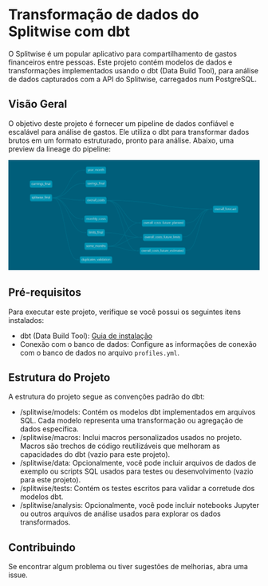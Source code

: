 # Transformação de dados do Splitwise com dbt

O Splitwise é um popular aplicativo para compartilhamento de gastos financeiros entre pessoas. Este projeto contém modelos de dados e transformações implementados usando o dbt (Data Build Tool), para análise de dados capturados com a API do Splitwise, carregados num PostgreSQL.

## Visão Geral

O objetivo deste projeto é fornecer um pipeline de dados confiável e escalável para análise de gastos. Ele utiliza o dbt para transformar dados brutos em um formato estruturado, pronto para análise. Abaixo, uma preview da lineage do pipeline:

![alt text for screen readers](/dbt-dag.png "Text to show on mouseover")

## Pré-requisitos

Para executar este projeto, verifique se você possui os seguintes itens instalados:

- dbt (Data Build Tool): [Guia de instalação](https://docs.getdbt.com/dbt-cli/installation/)
- Conexão com o banco de dados: Configure as informações de conexão com o banco de dados no arquivo `profiles.yml`.

## Estrutura do Projeto
A estrutura do projeto segue as convenções padrão do dbt:

- /splitwise/models: Contém os modelos dbt implementados em arquivos SQL. Cada modelo representa uma transformação ou agregação de dados específica.
- /splitwise/macros: Inclui macros personalizados usados no projeto. Macros são trechos de código reutilizáveis que melhoram as capacidades do dbt (vazio para este projeto).
- /splitwise/data: Opcionalmente, você pode incluir arquivos de dados de exemplo ou scripts SQL usados para testes ou desenvolvimento (vazio para este projeto).
- /splitwise/tests: Contém os testes escritos para validar a corretude dos modelos dbt.
- /splitwise/analysis: Opcionalmente, você pode incluir notebooks Jupyter ou outros arquivos de análise usados para explorar os dados transformados.

## Contribuindo
Se encontrar algum problema ou tiver sugestões de melhorias, abra uma issue.